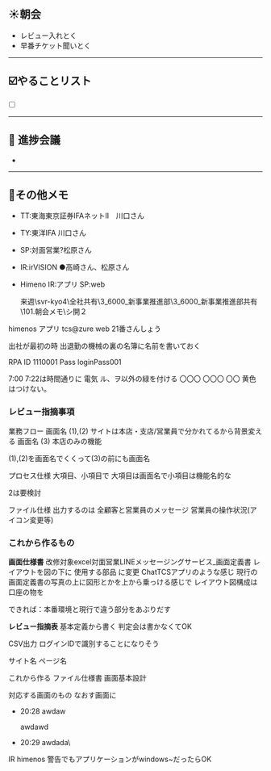 ## **☀️**朝会

- レビュー入れとく
- 早番チケット聞いとく

---
## ☑️やることリスト

- [ ]  


---
## 📌 進捗会議

- 


---
## 📝その他メモ
- TT:東海東京証券IFAネットⅡ　川口さん
- TY:東洋IFA 川口さん
- SP:対面営業?松原さん
- IR:irVISION ●高崎さん、松原さん
- Himeno
  IR:アプリ
  SP:web
  
  
  来週\\svr-kyo4\全社共有\3_6000_新事業推進部\3_6000_新事業推進部共有\101.朝会メモ\シ開２



himenos
アプリ
tcs@zure
web
21番さんしょう



出社が最初の時
出退勤の機械の裏の名簿に名前を書いておく


RPA
ID
1110001
Pass
loginPass001

7:00 7:22は時間通りに
電気
ル、ヲ以外の緑を付ける
〇〇〇
〇〇〇
〇〇
黄色はつけない。

### レビュー指摘事項

業務フロー
画面名
(1),(2)
サイトは本店・支店/営業員で分かれてるから背景変える
画面名
(3)
本店のみの機能

(1),(2)を画面名でくくって(3)の前にも画面名

プロセス仕様
大項目、小項目で
大項目は画面名で小項目は機能名的な

2は要検討


ファイル仕様
出力するのは
全顧客と営業員のメッセージ
営業員の操作状況(アイコン変更等)

### これから作るもの

**画面仕様書**
改修対象excel対面営業LINEメッセージングサービス_画面定義書
レイアウトを図の下に
使用する部品
に変更
ChatTCSアプリのような感じ
現行の画面定義書の写真の上に図形とかを上から乗っける感じで
レイアウト図構成は口座の物を

できれば：本番環境と現行で違う部分をあぶりだす

**レビュー指摘表**
基本定義から書く
判定会は書かなくてOK



CSV出力
ログインIDで識別することになりそう

サイト名
ページ名





これから作る
ファイル仕様書
画面基本設計


対応する画面のもの
なおす画面に








- 20:28 
	awdaw
	
	awdawd
	 
- 20:29 
	awdada\

IR himenos
警告でもアプリケーションがwindows~だったらOK

